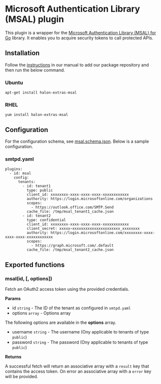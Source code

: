 # Microsoft Authentication Library (MSAL) plugin

This plugin is a wrapper for the [Microsoft Authentication Library (MSAL) for Go](https://github.com/AzureAD/microsoft-authentication-library-for-go) library. It enables you to acquire security tokens to call protected APIs.

## Installation

Follow the [instructions](https://docs.halon.io/manual/comp_install.html#installation) in our manual to add our package repository and then run the below command.

### Ubuntu

```
apt-get install halon-extras-msal
```

### RHEL

```
yum install halon-extras-msal
```

## Configuration
For the configuration schema, see [msal.schema.json](msal.schema.json). Below is a sample configuration.

### smtpd.yaml

```
plugins:
  - id: msal
    config:
      tenants:
        - id: tenant1
          type: public
          client_id: xxxxxxxx-xxxx-xxxx-xxxx-xxxxxxxxxxxx
          authority: https://login.microsoftonline.com/organizations
          scopes:
            - https://outlook.office.com/SMTP.Send
          cache_file: /tmp/msal_tenant1_cache.json
        - id: tenant2
          type: confidential
          client_id: xxxxxxxx-xxxx-xxxx-xxxx-xxxxxxxxxxxx
          client_secret: xxxxx~xxxxxxxxxxxxxxxxxxxxxx_xxxxxxxx
          authority: https://login.microsoftonline.com/xxxxxxxx-xxxx-xxxx-xxxx-xxxxxxxxxxxx
          scopes:
            - https://graph.microsoft.com/.default
          cache_file: /tmp/msal_tenant2_cache.json
```

## Exported functions

### msal(id, [, options])

Fetch an OAuth2 access token using the provided credentials.

**Params**

- id `string` - The ID of the tenant as configured in `smtpd.yaml`
- options `array` - Options array

The following options are available in the **options** array.

- username `string` - The username (Ony applicable to tenants of type `public`)
- password `string` - The password (Ony applicable to tenants of type `public`)

**Returns**

A successful fetch will return an associative array with a `result` key that contains the access token. On error an associative array with a `error` key will be provided.